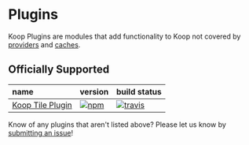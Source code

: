 # Plugins

Koop Plugins are modules that add functionality to Koop not covered by [providers](providers.md) and [caches](caches.md).

## Officially Supported

| name | version | build status |
| :--- | :------ | :----------- |
| [Koop Tile Plugin](https://github.com/koopjs/koop-tile-plugin) | [![npm](https://img.shields.io/npm/v/koop-tile-plugin.svg?style=flat-square)](https://www.npmjs.com/package/koop-tile-plugin) | [![travis](https://img.shields.io/travis/koopjs/koop-tile-plugin.svg?style=flat-square)](https://travis-ci.org/koopjs/koop-tile-plugin) |

Know of any plugins that aren't listed above? Please let us know by [submitting an issue](https://github.com/koopjs/koop/issues/new)!

